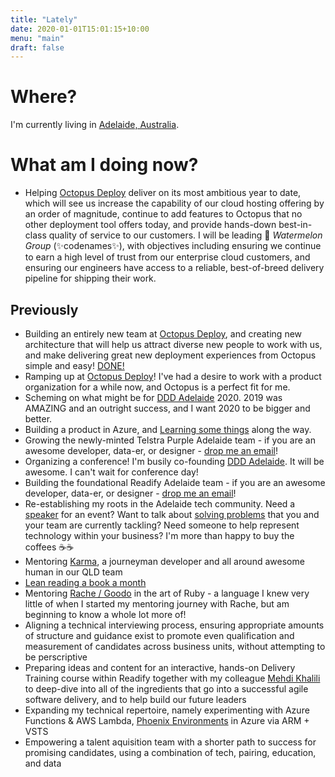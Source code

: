 ```yaml
---
title: "Lately"
date: 2020-01-01T15:01:15+10:00
menu: "main"
draft: false
---
```


# Where?

I'm currently living in [Adelaide, Australia](https://time.is/Adelaide).

# What am I doing now?

- Helping [Octopus Deploy](https://www.octopus.com) deliver on its most ambitious year to date, which will see us increase the capability of our cloud hosting offering by an order of magnitude, continue to add features to Octopus that no other deployment tool offers today, and provide hands-down best-in-class quality of service to our customers. I will be leading 🍉 _Watermelon Group_ (✨codenames✨), with objectives including ensuring we continue to earn a high level of trust from our enterprise cloud customers, and ensuring our engineers have access to a reliable, best-of-breed delivery pipeline for shipping their work.

## Previously

- Building an entirely new team at [Octopus Deploy](https://www.octopus.com), and creating new architecture that will help us attract diverse new people to work with us, and make delivering great new deployment experiences from Octopus simple and easy! [DONE!](https://octopus.com/blog/improving-delivery-deployment-steps)
- Ramping up at [Octopus Deploy](https://www.octopus.com)! I've had a desire to work with a product organization for a while now, and Octopus is a perfect fit for me.
- Scheming on what might be for [DDD Adelaide](https://dddadelaide.com/) 2020. 2019 was AMAZING and an outright success, and I want 2020 to be bigger and better.
- Building a product in Azure, and [Learning some things](https://www.andrew-best.com/posts/please-sir-can-i-have-some-auth/) along the way.
- Growing the newly-minted Telstra Purple Adelaide team - if you are an awesome developer, data-er, or designer - [drop me an email](mailto:andrew.a.best@gmail.com)!
- Organizing a conference! I'm busily co-founding [DDD Adelaide](https://dddadelaide.com/). It will be awesome. I can't wait for conference day!
- Building the foundational Readify Adelaide team - if you are an awesome developer, data-er, or designer - [drop me an email](mailto:andrew.a.best@gmail.com)!
- Re-establishing my roots in the Adelaide tech community. Need a [speaker](https://www.andrew-best.com/speaking/) for an event? Want to talk about [solving problems](https://www.andrew-best.com/posts/discover-decide-deliver-part-one/) that you and your team are currently tackling? Need someone to help represent technology within your business? I'm more than happy to buy the coffees ☕☕
- Mentoring [Karma](https://www.codewithkarma.com/), a journeyman developer and all around awesome human in our QLD team
- [Lean reading a book a month](https://www.andrew-best.com/posts/lean-reading-a-book-a-month/)
- Mentoring [Rache / Goodo](https://twitter.com/rachegoodo) in the art of Ruby - a language I knew very little of when I started my mentoring journey with Rache, but am beginning to know a whole lot more of!
- Aligning a technical interviewing process, ensuring appropriate amounts of structure and guidance exist to promote even qualification and measurement of candidates across business units, without attempting to be perscriptive
- Preparing ideas and content for an interactive, hands-on Delivery Training course within Readify together with my colleague [Mehdi Khalili](https://www.mehdi-khalili.com/) to deep-dive into all of the ingredients that go into a successful agile software delivery, and to help build our future leaders
- Expanding my technical repertoire, namely experimenting with Azure Functions & AWS Lambda, [Phoenix Environments](https://www.thoughtworks.com/radar/techniques/phoenix-environments) in Azure via ARM + VSTS
- Empowering a talent aquisition team with a shorter path to success for promising candidates, using a combination of tech, pairing, education, and data
